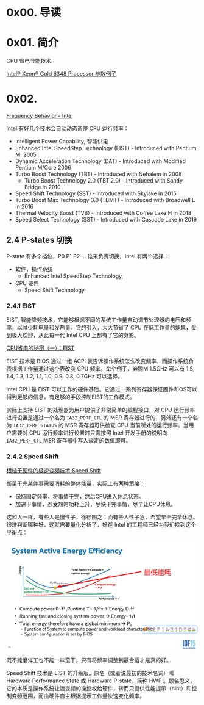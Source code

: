# 0x00. 导读

# 0x01. 简介

CPU 省电节能技术.

[Intel® Xeon® Gold 6348 Processor 参数例子](https://www.intel.com/content/www/us/en/products/sku/212456/intel-xeon-gold-6348-processor-42m-cache-2-60-ghz/specifications.html)

# 0x02. 

[Frequency Behavior - Intel](https://en.wikichip.org/wiki/intel/frequency_behavior)

Intel 有好几个技术会自动动态调整 CPU 运行频率：

- Intelligent Power Capability, 智能供电
- Enhanced Intel SpeedStep Technology (EIST) - Introduced with Pentium M, 2005
- Dynamic Acceleration Technology (DAT) - Introduced with Modified Pentium M/Core 2006
- Turbo Boost Technology (TBT) - Introduced with Nehalem in 2008
    - Turbo Boost Technology 2.0 (TBT 2.0) - Introduced with Sandy Bridge in 2010
- Speed Shift Technology (SST) - Introduced with Skylake in 2015
- Turbo Boost Max Technology 3.0 (TBMT) - Introduced with Broadwell E in 2016
- Thermal Velocity Boost (TVB) - Introduced with Coffee Lake H in 2018
- Speed Select Technology (SST) - Introduced with Cascade Lake in 2019

## 2.4 P-states 切换

P-state 有多个档位，P0 P1 P2 ... 谁来负责切换，Intel 有两个选择：
- 软件，操作系统
    - Enhanced Intel SpeedStep Technology, 
- CPU 硬件
    - Speed Shift Technology

### 2.4.1 EIST

EIST, 智能降频技术，它能够根据不同的系统工作量自动调节处理器的电压和频率，以减少耗电量和发热量。它的引入，大大节省了 CPU 在低工作量的能耗，受到极大欢迎，从此每一代 Intel CPU 上都有了它的身影。

[CPU省电的秘密（一）：EIST](https://zhuanlan.zhihu.com/p/25675218)

EIST 技术是 BIOS 通过一组 ACPI 表告诉操作系统怎么改变频率，而操作系统负责根据工作量通过这个表改变 CPU 频率。举个例子，奔腾M 1.5GHz 可以有 1.5, 1.4, 1.3, 1.2, 1.1, 1.0, 0.9, 0.8, 0.7GHz 可以选择。

Intel CPU 是 EIST 可以工作的硬件基础。它通过一系列寄存器保证固件和OS可以得到足够的信息，有足够的手段控制EIST的工作模式。


实际上支持 EIST 的处理器为用户提供了非常简单的编程接口，对 CPU 运行频率进行设置是通过一个名为 `IA32_PERF_CTL` 的 MSR 寄存器进行的，另外还有一个名为 `IA32_PERF_STATUS` 的 MSR 寄存器可供检查 CPU 当前所处的运行频率。当用户需要对 CPU 运行频率进行设置时只需按照 Intel 开发手册的说明向 `IA32_PERF_CTL` MSR 寄存器中写入规定的数值即可。


### 2.4.2 Speed Shift

[根植于硬件的极速变频技术:Speed Shift](https://zhuanlan.zhihu.com/p/30713028)

衡量干完某件事需要消耗的整体能量，实际上有两种策略：

- 保持固定频率，将事情干完，然后CPU进入休息状态。
- 加速干事情，忍受短时功耗上升，尽快干完事情，尽早让CPU休息。

这和人一样，有些人是慢性子，徐徐图之；而有些人性子急，希望早干完早休息。很难判断哪种好，这就需要量化分析了，好在 Intel 的工程师已经为我们找到这个平衡点：

![Alt text](../../pic/CPU/system_active_energy_efficiency.png)

既不能磨洋工也不能一味蛮干，只有将频率调整到最合适才是真的好。

Speed Shift 技术是 EIST 的升级版。原名（或者说最初的技术名词）叫 Hareware Performance State 或 Hardware P-state，简称 HWP 。顾名思义，它的本质是操作系统让渡变频的操控权给硬件，转而只提供性能提示（hint）和控制变频范围，而由硬件自主根据提示工作量快速变化频率。
